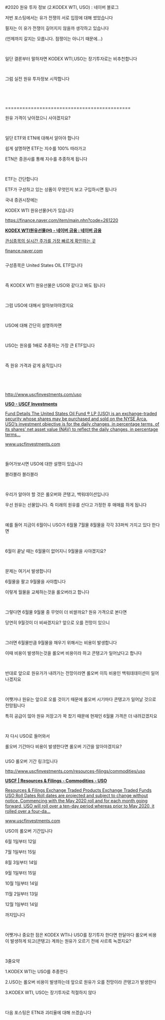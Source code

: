 #2020 원유 투자 정보 (2.KODEX WTI, USO) : 네이버 블로그
<div class="wrap_rabbit pcol2 _param(1) _postViewArea222003979659" id="post-view222003979659">
<!-- Rabbit HTML --><div class="se-viewer se-theme-default" lang="ko-KR">
<!-- SE_DOC_HEADER_END -->
<div class="se-main-container">
<div class="se-component se-text se-l-default" id="SE-391e5e20-6792-40b1-a5c3-118bd3c74b04">
<div class="se-component-content">
<div class="se-section se-section-text se-l-default">
<div class="se-module se-module-text">
<!-- SE-TEXT { --><p class="se-text-paragraph se-text-paragraph-align-" id="SE-68655afb-19bd-414c-a972-9012dcef7ead" style=""><span class="se-fs- se-ff-" id="SE-3512b3bf-445a-432f-a8d2-17538bb5c6e4" style="">저번 포스팅에서는 유가 전쟁의 서로 입장에 대해 썼었습니다</span></p><!-- } SE-TEXT --><!-- SE-TEXT { --><p class="se-text-paragraph se-text-paragraph-align-" id="SE-f51b0c8a-bea7-4c95-957b-f11c3f9db602" style=""><span class="se-fs- se-ff-" id="SE-15588c3c-0bfd-4063-8d72-7c48218026d0" style="">필자는 이 유가 전쟁이 길어지지 않을까 생각하고 있습니다</span></p><!-- } SE-TEXT --><!-- SE-TEXT { --><p class="se-text-paragraph se-text-paragraph-align-" id="SE-137cf9c4-d5e8-4232-9dd9-102eaec2d0f5" style=""><span class="se-fs- se-ff-" id="SE-ce6689d0-9c21-43c0-b33a-40d3b8f8b52a" style="">(언제까지 갈지는 모릅니다. 점쟁이는 아니기 때문에...)</span></p><!-- } SE-TEXT --><!-- SE-TEXT { --><p class="se-text-paragraph se-text-paragraph-align-" id="SE-b32754d0-ae97-463b-9e75-96b3b251ab65" style=""><span class="se-fs- se-ff-" id="SE-828d10bf-effa-4769-8940-6bb63f1cc8be" style="">​</span></p><!-- } SE-TEXT --><!-- SE-TEXT { --><p class="se-text-paragraph se-text-paragraph-align-" id="SE-b1b683f0-c2f6-4533-ba98-ac1e70a6a12c" style=""><span class="se-fs- se-ff-" id="SE-8f942476-dc24-4f7e-897a-3ba6cbe6037b" style="">일단 결론부터 말하자면 KODEX WTI,USO는 장기투자로는 비추천합니다</span></p><!-- } SE-TEXT --><!-- SE-TEXT { --><p class="se-text-paragraph se-text-paragraph-align-" id="SE-2d2bdbba-edd6-4a3e-8e45-ee8a164baa65" style=""><span class="se-fs- se-ff-" id="SE-a16106cc-556d-49d0-920a-a89542e28b27" style="">​</span></p><!-- } SE-TEXT --><!-- SE-TEXT { --><p class="se-text-paragraph se-text-paragraph-align-" id="SE-58e11dab-00ff-4435-9ae4-f3f57a5c6253" style=""><span class="se-fs- se-ff-" id="SE-73960aa1-5efd-48ec-9813-c9829d520426" style="">그럼 실전 원유 투자정보 시작합니다</span></p><!-- } SE-TEXT --><!-- SE-TEXT { --><p class="se-text-paragraph se-text-paragraph-align-" id="SE-3729674d-f0ad-4a72-953f-715c09858057" style=""><span class="se-fs- se-ff-" id="SE-e1d13af3-d55a-4a49-97cd-7fd3053fd072" style="">​</span></p><!-- } SE-TEXT --><!-- SE-TEXT { --><p class="se-text-paragraph se-text-paragraph-align-" id="SE-4bff71a4-9ad5-495e-839e-392af81ec764" style=""><span class="se-fs- se-ff-" id="SE-0ca780c0-5f78-47cc-9cff-d7b59c742cb9" style="">​</span></p><!-- } SE-TEXT --><!-- SE-TEXT { --><p class="se-text-paragraph se-text-paragraph-align-" id="SE-3fa4fca2-6f97-4772-997b-65beaf355444" style=""><span class="se-fs- se-ff-" id="SE-91bdc784-1251-4953-aa0e-672c77957cce" style="">============================================</span></p><!-- } SE-TEXT --><!-- SE-TEXT { --><p class="se-text-paragraph se-text-paragraph-align-" id="SE-256d241e-a5ca-4895-8a0f-623f3c8a561c" style=""><span class="se-fs- se-ff-" id="SE-aa795405-19fb-4910-a253-422c9ddfecb6" style="">원유 가격이 낮아졌으니 사야겠지요?</span></p><!-- } SE-TEXT --><!-- SE-TEXT { --><p class="se-text-paragraph se-text-paragraph-align-" id="SE-1b245eec-ca40-43ff-a138-98a5eb274953" style=""><span class="se-fs- se-ff-" id="SE-3f46d03d-4576-4c24-88a2-5a1b7cf99f36" style="">​</span></p><!-- } SE-TEXT --><!-- SE-TEXT { --><p class="se-text-paragraph se-text-paragraph-align-" id="SE-28ebfd4c-8918-4d6d-9cc9-36d490c6ceb3" style=""><span class="se-fs- se-ff-" id="SE-848d61f5-87ab-4057-bfc2-04e40f44a68b" style="">일단 ETF와 ETN에 대해서 알아야 합니다</span></p><!-- } SE-TEXT --><!-- SE-TEXT { --><p class="se-text-paragraph se-text-paragraph-align-" id="SE-375e360c-4ee8-4046-a4b4-0cf3d930c2e2" style=""><span class="se-fs- se-ff-" id="SE-1c99eb8f-91f6-4211-a0b8-73ec27c7b7d5" style="">쉽게 설명하면 ETF는 지수를 100% 따라가고 </span></p><!-- } SE-TEXT --><!-- SE-TEXT { --><p class="se-text-paragraph se-text-paragraph-align-" id="SE-969e8fea-634a-457f-867b-47df95b109f3" style=""><span class="se-fs- se-ff-" id="SE-3b30f348-ce04-4171-901b-b3f31f20f09e" style="">ETN은 증권사를 통해 지수를 추종하게 됩니다</span></p><!-- } SE-TEXT --><!-- SE-TEXT { --><p class="se-text-paragraph se-text-paragraph-align-" id="SE-cd8a877d-858d-4670-8898-2161c306b4ea" style=""><span class="se-fs- se-ff-" id="SE-3277fdd7-1365-4c1b-96ba-54437c2d4d30" style="">​</span></p><!-- } SE-TEXT --><!-- SE-TEXT { --><p class="se-text-paragraph se-text-paragraph-align-" id="SE-b5c9c4e8-2656-4087-98b3-9f0b9fe77f58" style=""><span class="se-fs- se-ff-" id="SE-55568ae8-22a9-495a-8968-d45dc10cb7eb" style="">ETF는 간단합니다</span></p><!-- } SE-TEXT --><!-- SE-TEXT { --><p class="se-text-paragraph se-text-paragraph-align-" id="SE-b6bb703b-cb42-4104-b320-cd3795d3258c" style=""><span class="se-fs- se-ff-" id="SE-471ed4c2-97e7-4657-bf3e-ad6e800650b4" style="">ETF가 구성하고 있는 상품이 무엇인지 보고 구입하시면 됩니다</span></p><!-- } SE-TEXT --><!-- SE-TEXT { --><p class="se-text-paragraph se-text-paragraph-align-" id="SE-0b0f1283-e532-4be4-b21b-63fae968d035" style=""><span class="se-fs- se-ff-" id="SE-5dd9d404-9c05-4dd2-a016-1eb092e61bc5" style="">국내 증권시장에는 </span></p><!-- } SE-TEXT --><!-- SE-TEXT { --><p class="se-text-paragraph se-text-paragraph-align-" id="SE-0abbf583-b2e2-4790-af82-75abe921662e" style=""><span class="se-fs- se-ff-" id="SE-c46e3fa0-33d4-4c73-81ae-ed51a4fe4c64" style="">KODEX WTI 원유선물(H)가 있습니다</span></p><!-- } SE-TEXT --><!-- SE-TEXT { --><p class="se-text-paragraph se-text-paragraph-align-" id="SE-620f09fe-eab4-46e7-aa1f-3a5b8c67a5c4" style=""><span class="se-fs- se-ff-" id="SE-0e5e8f3d-f508-4ebd-8b2b-5b836a8d49df" style=""><a class="se-link" href="https://finance.naver.com/item/main.nhn?code=261220" target="_blank">https://finance.naver.com/item/main.nhn?code=261220</a></span></p><!-- } SE-TEXT -->
</div>
</div>
</div>
</div> <div class="se-component se-oglink se-l-image" id="SE-9a90adc1-783f-42da-9b35-72532875a79c">
<div class="se-component-content">
<div class="se-section se-section-oglink se-l-image se-section-align-">
<div class="se-module se-module-oglink">
<a class="se-oglink-thumbnail" href="https://finance.naver.com/item/main.nhn?code=261220" target="_blank">
<img alt="" class="se-oglink-thumbnail-resource" src="https://dthumb-phinf.pstatic.net/?src=%22https%3A%2F%2Fssl.pstatic.net%2Fstatic%2Fm%2Fstock%2Fim%2F2016%2F08%2Fog_stock-200.png%22&amp;type=ff120">
</img></a>
<a class="se-oglink-info" href="https://finance.naver.com/item/main.nhn?code=261220" target="_blank">
<div class="se-oglink-info-container">
<strong class="se-oglink-title">KODEX WTI원유선물(H) - 네이버 금융 : 네이버 금융</strong>
<p class="se-oglink-summary">관심종목의 실시간 주가를 가장 빠르게 확인하는 곳</p>
<p class="se-oglink-url">finance.naver.com</p>
</div>
</a>
</div>
</div>
</div>
<script class="__se_module_data" data-module='{"type":"v2_oglink", "id" :"SE-9a90adc1-783f-42da-9b35-72532875a79c", "data" : {"link" : "https://finance.naver.com/item/main.nhn?code=261220", "isVideo" : "false", "thumbnail" : "https://dthumb-phinf.pstatic.net/?src=%22https%3A%2F%2Fssl.pstatic.net%2Fstatic%2Fm%2Fstock%2Fim%2F2016%2F08%2Fog_stock-200.png%22&amp;type=ff120"}}' type="text/data"></script>
</div> <div class="se-component se-image se-l-default" id="SE-10d6bdba-dc39-4d26-9efb-1b27ce2eb342">
<div class="se-component-content se-component-content-normal">
<div class="se-section se-section-image se-l-default se-section-align-" style="max-width:392px;">
<div class="se-module se-module-image" style="">
<a class="se-module-image-link __se_image_link __se_link" data-linkdata='{"id" : "SE-10d6bdba-dc39-4d26-9efb-1b27ce2eb342", "src" : "https://postfiles.pstatic.net/MjAyMDA2MTdfMTIw/MDAxNTkyMzg1ODQ5MjQ5.1VOKx7AtNa9gwefFbPtICsP1Lt7Cmnc-z0XGtCJIXZog.Hs3AZwlm2tmcn2dTg4scbAilhHApwUas6Vbc9fsYNtUg.PNG.dls32208/image.png", "linkUse" : "false", "link" : ""}' data-linktype="img" href="#" onclick="return false;" style="">
<img alt="" class="se-image-resource" data-height="282" data-lazy-src="https://postfiles.pstatic.net/MjAyMDA2MTdfMTIw/MDAxNTkyMzg1ODQ5MjQ5.1VOKx7AtNa9gwefFbPtICsP1Lt7Cmnc-z0XGtCJIXZog.Hs3AZwlm2tmcn2dTg4scbAilhHApwUas6Vbc9fsYNtUg.PNG.dls32208/image.png?type=w966" data-width="392" src="https://postfiles.pstatic.net/MjAyMDA2MTdfMTIw/MDAxNTkyMzg1ODQ5MjQ5.1VOKx7AtNa9gwefFbPtICsP1Lt7Cmnc-z0XGtCJIXZog.Hs3AZwlm2tmcn2dTg4scbAilhHApwUas6Vbc9fsYNtUg.PNG.dls32208/image.png?type=w80_blur">
</img></a>
</div>
</div>
</div>
</div> <div class="se-component se-text se-l-default" id="SE-920b4ec9-f997-4aad-b2a5-eac74becc5de">
<div class="se-component-content">
<div class="se-section se-section-text se-l-default">
<div class="se-module se-module-text">
<!-- SE-TEXT { --><p class="se-text-paragraph se-text-paragraph-align-" id="SE-df8061a4-de79-4168-817a-392a42a24ef7" style=""><span class="se-fs- se-ff-" id="SE-c45c96d5-3fd4-42c5-ad23-365d3f6d1f47" style="">구성종목은 United States OIL ETF입니다</span></p><!-- } SE-TEXT --><!-- SE-TEXT { --><p class="se-text-paragraph se-text-paragraph-align-" id="SE-9c5daef6-03e9-48fe-b4cc-7994c5c53363" style=""><span class="se-fs- se-ff-" id="SE-8731afd0-4a82-4219-8a1f-fa67ef29aba4" style="">​</span></p><!-- } SE-TEXT --><!-- SE-TEXT { --><p class="se-text-paragraph se-text-paragraph-align-" id="SE-1a0e3e95-8869-499e-8cba-a182a70086b5" style=""><span class="se-fs- se-ff-" id="SE-ec183641-7f50-4521-a62f-411b195d9f19" style="">즉 KODEX WTI 원유선물은 USO와 같다고 봐도 됩니다</span></p><!-- } SE-TEXT --><!-- SE-TEXT { --><p class="se-text-paragraph se-text-paragraph-align-" id="SE-f5a46674-8a27-47b2-92c4-0bbd832e8ede" style=""><span class="se-fs- se-ff-" id="SE-de5f6860-7ba8-421a-a528-7ff78333838e" style="">​</span></p><!-- } SE-TEXT --><!-- SE-TEXT { --><p class="se-text-paragraph se-text-paragraph-align-" id="SE-fc6560ef-80e2-4fd2-8123-18f3371a65d1" style=""><span class="se-fs- se-ff-" id="SE-8836c879-a9ec-46a4-81c7-53dad9157229" style="">그럼 USO에 대해서 알아보야야겠지요</span></p><!-- } SE-TEXT --><!-- SE-TEXT { --><p class="se-text-paragraph se-text-paragraph-align-" id="SE-5aa677f5-c354-4ee9-8955-b7370db47b65" style=""><span class="se-fs- se-ff-" id="SE-8f12526a-652e-4de2-9e0f-8e260db4e0c6" style="">​</span></p><!-- } SE-TEXT --><!-- SE-TEXT { --><p class="se-text-paragraph se-text-paragraph-align-" id="SE-499431d3-2aaf-4979-a4a4-374cf603510e" style=""><span class="se-fs- se-ff-" id="SE-a7d24e22-cb49-44c3-a40e-cbfff203fd2e" style="">USO에 대해 간단히 설명하자면</span></p><!-- } SE-TEXT --><!-- SE-TEXT { --><p class="se-text-paragraph se-text-paragraph-align-" id="SE-ffda0869-24ee-4d2d-9654-065d61b8a681" style=""><span class="se-fs- se-ff-" id="SE-db441e90-d9ba-4341-9c0b-db8385dac304" style="">​</span></p><!-- } SE-TEXT --><!-- SE-TEXT { --><p class="se-text-paragraph se-text-paragraph-align-" id="SE-40b7cf50-f3a8-439e-9a77-e7556dbf4c79" style=""><span class="se-fs- se-ff-" id="SE-f8c12a24-af93-40e3-bff7-b8b596d51b19" style="">USO는 원유를 1배로 추종하는 가장 큰 ETF입니다</span></p><!-- } SE-TEXT --><!-- SE-TEXT { --><p class="se-text-paragraph se-text-paragraph-align-" id="SE-0e502ca0-4bba-45bd-b63f-b14f8bd1d748" style=""><span class="se-fs- se-ff-" id="SE-45745385-6cec-4e95-82a3-27fd5f8cce91" style="">​</span></p><!-- } SE-TEXT --><!-- SE-TEXT { --><p class="se-text-paragraph se-text-paragraph-align-" id="SE-f2a617d6-fe70-4365-9569-1b7353d3617d" style=""><span class="se-fs- se-ff-" id="SE-75fa47cb-6081-49fc-bb34-c5195999df5f" style="">즉 원유 가격과 같게 움직입니다</span></p><!-- } SE-TEXT --><!-- SE-TEXT { --><p class="se-text-paragraph se-text-paragraph-align-" id="SE-a909f022-d30d-40d2-a82e-b4a98cf3495c" style=""><span class="se-fs- se-ff-" id="SE-1e12d50c-5d0f-495f-9ff5-05e8a4e415a6" style="">​</span></p><!-- } SE-TEXT --><!-- SE-TEXT { --><p class="se-text-paragraph se-text-paragraph-align-" id="SE-3536775a-76e3-4f8e-815a-eb111c8ab23f" style=""><span class="se-fs- se-ff-" id="SE-a4a65386-a5eb-4d9b-9870-c9a0f5cb0220" style="">​</span></p><!-- } SE-TEXT --><!-- SE-TEXT { --><p class="se-text-paragraph se-text-paragraph-align-" id="SE-d7b8297b-c9c1-49b5-93bc-0d5e1e334b92" style=""><span class="se-fs- se-ff-" id="SE-f4b8691c-cf2c-41f1-b0bd-0f921a3b5f56" style=""><a class="se-link" href="http://www.uscfinvestments.com/uso" target="_blank">http://www.uscfinvestments.com/uso</a></span></p><!-- } SE-TEXT -->
</div>
</div>
</div>
</div> <div class="se-component se-oglink se-l-text" id="SE-beecaf4a-3466-42d2-b327-bef6676203a5">
<div class="se-component-content">
<div class="se-section se-section-oglink se-l-text se-section-align-">
<div class="se-module se-module-oglink">
<a class="se-oglink-info" href="http://www.uscfinvestments.com/uso" target="_blank">
<div class="se-oglink-info-container">
<strong class="se-oglink-title">USO - USCF Investments</strong>
<p class="se-oglink-summary">Fund Details The United States Oil Fund ® LP (USO) is an exchange-traded security whose shares may be purchased and sold on the NYSE Arca.  USO’s investment objective is for the daily changes, in percentage terms, of its shares’ net asset value (NAV) to reflect the daily changes, in percentage terms...</p>
<p class="se-oglink-url">www.uscfinvestments.com</p>
</div>
</a>
</div>
</div>
</div>
<script class="__se_module_data" data-module='{"type":"v2_oglink", "id" :"SE-beecaf4a-3466-42d2-b327-bef6676203a5", "data" : {"link" : "http://www.uscfinvestments.com/uso", "isVideo" : "false", "thumbnail" : ""}}' type="text/data"></script>
</div> <div class="se-component se-text se-l-default" id="SE-6bd6b742-e329-4d0c-83c3-268b33621d9b">
<div class="se-component-content">
<div class="se-section se-section-text se-l-default">
<div class="se-module se-module-text">
<!-- SE-TEXT { --><p class="se-text-paragraph se-text-paragraph-align-" id="SE-093647cd-d122-40f4-bde5-c152afefc753" style=""><span class="se-fs- se-ff-" id="SE-1b565db4-0742-45af-9add-9310bee8a99a" style="">​</span></p><!-- } SE-TEXT --><!-- SE-TEXT { --><p class="se-text-paragraph se-text-paragraph-align-" id="SE-d7f67b3a-67dd-451b-985e-d792815b993e" style=""><span class="se-fs- se-ff-" id="SE-845835fc-1a8e-42d8-98e4-98ba28541335" style="">들어가보시면 USO에 대한 설명이 있습니다</span></p><!-- } SE-TEXT --><!-- SE-TEXT { --><p class="se-text-paragraph se-text-paragraph-align-" id="SE-61430aef-9245-4f9e-bf51-f7849cfda35f" style=""><span class="se-fs- se-ff-" id="SE-01aabc21-c4a0-412c-9326-bac854e62356" style="">블라블라 블라블라</span></p><!-- } SE-TEXT --><!-- SE-TEXT { --><p class="se-text-paragraph se-text-paragraph-align-" id="SE-b823cbf4-962d-44fa-ae69-e81f283c042a" style=""><span class="se-fs- se-ff-" id="SE-1d34eec4-9c13-4bf2-bc50-a0bc4136af75" style="">​</span></p><!-- } SE-TEXT --><!-- SE-TEXT { --><p class="se-text-paragraph se-text-paragraph-align-" id="SE-51133d55-d743-4bf9-9d0c-1bcde73cd18b" style=""><span class="se-fs- se-ff-" id="SE-d320cb24-79f5-49ad-99da-8cb74ee32259" style="">우리가 알아야 할 것은 롤오버와 콘탱고, 백워데이션입니다</span></p><!-- } SE-TEXT --><!-- SE-TEXT { --><p class="se-text-paragraph se-text-paragraph-align-" id="SE-dc561313-bf6e-462e-a615-daa54bd7962c" style=""><span class="se-fs- se-ff-" id="SE-945b4a6d-a858-410f-a87c-3c79842b9b16" style="">우선 원유는 선물입니다. 즉 미래의 원유를 산다고 가정한 후 매매를 하게 됩니다</span></p><!-- } SE-TEXT --><!-- SE-TEXT { --><p class="se-text-paragraph se-text-paragraph-align-" id="SE-df07d7f6-4eb6-428d-925e-e68e8b350b59" style=""><span class="se-fs- se-ff-" id="SE-67b230ff-4695-4145-89ee-08a19c67a1f9" style="">​</span></p><!-- } SE-TEXT --><!-- SE-TEXT { --><p class="se-text-paragraph se-text-paragraph-align-" id="SE-8c7705e5-21b8-44e1-843a-217529d19efc" style=""><span class="se-fs- se-ff-" id="SE-d8a0b47a-3ef7-4fc8-9f19-5ff9119dcba9" style="">예를 들어 지금이 6월이니 USO가 6월물 7월물 8월물을 각각 33퍼씩 가지고 있다 한다면</span></p><!-- } SE-TEXT --><!-- SE-TEXT { --><p class="se-text-paragraph se-text-paragraph-align-" id="SE-fff55742-d99d-4c9d-b858-0c0e2e6dcad4" style=""><span class="se-fs- se-ff-" id="SE-75ea64de-212f-4086-9952-f62b429aad31" style="">​</span></p><!-- } SE-TEXT --><!-- SE-TEXT { --><p class="se-text-paragraph se-text-paragraph-align-" id="SE-aa3c60d3-6399-4d39-8e96-f33e3b964615" style=""><span class="se-fs- se-ff-" id="SE-2e044aaa-898b-4c91-98bc-a0a526e25ce9" style="">6월이 끝날 때는 6월물이 없어지니 9월물을 사야겠지요?</span></p><!-- } SE-TEXT --><!-- SE-TEXT { --><p class="se-text-paragraph se-text-paragraph-align-" id="SE-c6f29e74-a77d-4c1b-9905-43d159bba860" style=""><span class="se-fs- se-ff-" id="SE-c0887b62-0d65-41ea-ba5d-b6e4d3268309" style="">​</span></p><!-- } SE-TEXT --><!-- SE-TEXT { --><p class="se-text-paragraph se-text-paragraph-align-" id="SE-52a66012-a010-431f-9760-6fd7aa458f7e" style=""><span class="se-fs- se-ff-" id="SE-9dfb486b-589e-4e3a-b6b8-81dddc62ef07" style="">문제는 여기서 발생합니다</span></p><!-- } SE-TEXT --><!-- SE-TEXT { --><p class="se-text-paragraph se-text-paragraph-align-" id="SE-308630b9-e7c3-48db-83d5-8e9c5193e015" style=""><span class="se-fs- se-ff-" id="SE-be1b972e-5b22-40b7-b81b-ab47311c6834" style="">6월물을 팔고 9월물을 사야합니다</span></p><!-- } SE-TEXT --><!-- SE-TEXT { --><p class="se-text-paragraph se-text-paragraph-align-" id="SE-3ce4d68c-0b65-4105-ba4f-9089068b5132" style=""><span class="se-fs- se-ff-" id="SE-5e376543-ba67-4458-b7c6-d59404d7f31e" style="">이렇게 월물을 교체하는것을 롤오버라고 합니다</span></p><!-- } SE-TEXT --><!-- SE-TEXT { --><p class="se-text-paragraph se-text-paragraph-align-" id="SE-1787d36e-1d6c-4089-b6c2-486e31586c3c" style=""><span class="se-fs- se-ff-" id="SE-b2ae5f83-044f-468f-9965-fa0ecea259b8" style="">​</span></p><!-- } SE-TEXT --><!-- SE-TEXT { --><p class="se-text-paragraph se-text-paragraph-align-" id="SE-2cc8c92d-3e73-4565-9b35-e5d0f247164a" style=""><span class="se-fs- se-ff-" id="SE-8da0bdf2-cc5d-4da9-8394-46b62ac7d408" style="">그렇다면 6월물 9월물 중 무엇이 더 비쌀까요? 원유 가격으로 본다면</span></p><!-- } SE-TEXT --><!-- SE-TEXT { --><p class="se-text-paragraph se-text-paragraph-align-" id="SE-1cf2c8ab-ff2c-48ce-8002-ed11561c937a" style=""><span class="se-fs- se-ff-" id="SE-90af95e3-09dd-44a4-b592-1fc08e97ff5b" style="">당연히 9월것이 더 비싸겠지요? 앞으로 오를 전망이 있으니</span></p><!-- } SE-TEXT --><!-- SE-TEXT { --><p class="se-text-paragraph se-text-paragraph-align-" id="SE-d336ed63-5de2-4712-a6ce-a0f6f4251c66" style=""><span class="se-fs- se-ff-" id="SE-1daa3ca1-460f-43d4-ad2a-1d617502aeee" style="">​</span></p><!-- } SE-TEXT --><!-- SE-TEXT { --><p class="se-text-paragraph se-text-paragraph-align-" id="SE-fe0d9ea0-49ab-48db-ac2e-0d16e176f277" style=""><span class="se-fs- se-ff-" id="SE-880de6d4-7701-45aa-a433-e26f2eab9d52" style="">그러면 6월물만큼 9월물을 채우기 위해서는 비용이 발생합니다</span></p><!-- } SE-TEXT --><!-- SE-TEXT { --><p class="se-text-paragraph se-text-paragraph-align-" id="SE-3c0326dd-7a0b-4c9d-936f-398cbf2f9d23" style=""><span class="se-fs- se-ff-" id="SE-c424099a-72af-4437-8615-96e200f71b99" style="">이때 비용이 발생하는것을 롤오버 비용이라 하고 콘탱고가 일어났다고 합니다</span></p><!-- } SE-TEXT --><!-- SE-TEXT { --><p class="se-text-paragraph se-text-paragraph-align-" id="SE-ca50ea08-7c2e-4d2f-9377-cc86701f959a" style=""><span class="se-fs- se-ff-" id="SE-a4bb54ef-4e0d-48da-9c22-b85806ca43c3" style="">​</span></p><!-- } SE-TEXT --><!-- SE-TEXT { --><p class="se-text-paragraph se-text-paragraph-align-" id="SE-e8864553-5c7c-4441-a78a-33be6ab48cd1" style=""><span class="se-fs- se-ff-" id="SE-d1fb2077-d080-433e-81ce-8beaa8dea741" style="">반대로 앞으로 원유가가 내려가는 전망이라면 롤오버 이득 비용인 백워데데이션이 일어나겠지요</span></p><!-- } SE-TEXT --><!-- SE-TEXT { --><p class="se-text-paragraph se-text-paragraph-align-" id="SE-75a1c1b2-0c71-4b74-9591-45d5b5bbccc4" style=""><span class="se-fs- se-ff-" id="SE-91e2064a-7c00-4d35-8a75-08351aed6fa8" style="">​</span></p><!-- } SE-TEXT --><!-- SE-TEXT { --><p class="se-text-paragraph se-text-paragraph-align-" id="SE-cb7a0424-0e3b-42e6-8b8b-87f6cc79d696" style=""><span class="se-fs- se-ff-" id="SE-561b2d27-d069-4b39-9d6e-9bca9afee138" style="">어쨋거나 원유는 앞으로 오를 것이기 때문에 롤오버 시기마다 콘탱고가 일어날 것으로 전망됩니다</span></p><!-- } SE-TEXT --><!-- SE-TEXT { --><p class="se-text-paragraph se-text-paragraph-align-" id="SE-b8fe0290-688d-4002-90ad-80f932a4a04d" style=""><span class="se-fs- se-ff-" id="SE-2d1c4549-d843-43eb-9a3b-2176cec17d08" style="">특히 공급이 많아 원유 저장고가 꽉 찼기 때문에 현재인 6월물 가격은 더 내려갔겠지요</span></p><!-- } SE-TEXT --><!-- SE-TEXT { --><p class="se-text-paragraph se-text-paragraph-align-" id="SE-677e43d1-e09a-4221-88d7-7f04e4770d17" style=""><span class="se-fs- se-ff-" id="SE-67c3aff2-c261-43b7-a426-25ae8c9ff915" style="">​</span></p><!-- } SE-TEXT --><!-- SE-TEXT { --><p class="se-text-paragraph se-text-paragraph-align-" id="SE-0ccb08dc-1703-454d-9603-3daebe3cdb5a" style=""><span class="se-fs- se-ff-" id="SE-222ab8cc-368a-406d-916c-273432c28645" style="">자 다시 USO로 들어와서</span></p><!-- } SE-TEXT --><!-- SE-TEXT { --><p class="se-text-paragraph se-text-paragraph-align-" id="SE-fb76e622-a371-4bcf-b4b4-4ac3d1a523c5" style=""><span class="se-fs- se-ff-" id="SE-4ea12966-20f0-456e-a61c-ad8437d18caa" style="">롤오버 기간마다 비용이 발생한다면 롤오버 기간을 알아야겠지요?</span></p><!-- } SE-TEXT -->
</div>
</div>
</div>
</div> <div class="se-component se-image se-l-default" id="SE-6d1101b4-c5f3-4229-8816-b327eecb189d">
<div class="se-component-content se-component-content-normal">
<div class="se-section se-section-image se-l-default se-section-align-" style="max-width:288px;">
<div class="se-module se-module-image" style="">
<a class="se-module-image-link __se_image_link __se_link" data-linkdata='{"id" : "SE-6d1101b4-c5f3-4229-8816-b327eecb189d", "src" : "https://postfiles.pstatic.net/MjAyMDA2MTdfNjgg/MDAxNTkyMzg3MDYyNDQ2.zfj5NkJiVSa0GfdD-3V56c-Dq5v7pvSZ64G6fjQY6dcg.N_xk9m-x9PRHhBd2ifHnLNtVyR4GVa_iDl9N0j7ix7Yg.PNG.dls32208/image.png", "linkUse" : "false", "link" : ""}' data-linktype="img" href="#" onclick="return false;" style="">
<img alt="" class="se-image-resource" data-height="471" data-lazy-src="https://postfiles.pstatic.net/MjAyMDA2MTdfNjgg/MDAxNTkyMzg3MDYyNDQ2.zfj5NkJiVSa0GfdD-3V56c-Dq5v7pvSZ64G6fjQY6dcg.N_xk9m-x9PRHhBd2ifHnLNtVyR4GVa_iDl9N0j7ix7Yg.PNG.dls32208/image.png?type=w966" data-width="288" src="https://postfiles.pstatic.net/MjAyMDA2MTdfNjgg/MDAxNTkyMzg3MDYyNDQ2.zfj5NkJiVSa0GfdD-3V56c-Dq5v7pvSZ64G6fjQY6dcg.N_xk9m-x9PRHhBd2ifHnLNtVyR4GVa_iDl9N0j7ix7Yg.PNG.dls32208/image.png?type=w80_blur">
</img></a>
</div>
</div>
</div>
</div> <div class="se-component se-text se-l-default" id="SE-62262229-8222-4ae3-b300-121a95287ad7">
<div class="se-component-content">
<div class="se-section se-section-text se-l-default">
<div class="se-module se-module-text">
<!-- SE-TEXT { --><p class="se-text-paragraph se-text-paragraph-align-" id="SE-123d43a4-074a-4670-88e9-e3ad8d661406" style=""><span class="se-fs- se-ff-" id="SE-8083ff55-d6fc-4696-af99-5e9c161f5840" style="">USO 롤오버 기간 링크입니다</span></p><!-- } SE-TEXT --><!-- SE-TEXT { --><p class="se-text-paragraph se-text-paragraph-align-" id="SE-3aff7e3a-a160-447f-a3a2-a37c211f5606" style=""><span class="se-fs- se-ff-" id="SE-8f542d27-15af-4f5f-86b2-a7e1bc4bb3b5" style=""><a class="se-link" href="http://www.uscfinvestments.com/resources-filings/commodities/uso" target="_blank">http://www.uscfinvestments.com/resources-filings/commodities/uso</a></span></p><!-- } SE-TEXT -->
</div>
</div>
</div>
</div> <div class="se-component se-oglink se-l-text" id="SE-689819a7-90c9-4986-871b-1a1114ed93c6">
<div class="se-component-content">
<div class="se-section se-section-oglink se-l-text se-section-align-">
<div class="se-module se-module-oglink">
<a class="se-oglink-info" href="http://www.uscfinvestments.com/resources-filings/commodities/uso" target="_blank">
<div class="se-oglink-info-container">
<strong class="se-oglink-title">USCF | Resources &amp; Filings - Commodities - USO</strong>
<p class="se-oglink-summary">Resources &amp; Filings Exchange Traded Products Exchange Traded Funds USO Roll Dates Roll dates are projected and subject to change without notice. Commencing with the May 2020 roll and for each month going forward, USO will roll over a ten-day period whereas prior to May 2020, it rolled over a four-da...</p>
<p class="se-oglink-url">www.uscfinvestments.com</p>
</div>
</a>
</div>
</div>
</div>
<script class="__se_module_data" data-module='{"type":"v2_oglink", "id" :"SE-689819a7-90c9-4986-871b-1a1114ed93c6", "data" : {"link" : "http://www.uscfinvestments.com/resources-filings/commodities/uso", "isVideo" : "false", "thumbnail" : "https://dthumb-phinf.pstatic.net/?src=%22http%3A%2F%2Fwww.uscfinvestments.com%2Fuscfinvestments-template%2Fassets%2Fimages%2Fuso-covid-19-disclosure.png%22&amp;type=ff120"}}' type="text/data"></script>
</div> <div class="se-component se-text se-l-default" id="SE-3aec50cc-f3a4-4eec-980d-e24a8d0827b4">
<div class="se-component-content">
<div class="se-section se-section-text se-l-default">
<div class="se-module se-module-text">
<!-- SE-TEXT { --><p class="se-text-paragraph se-text-paragraph-align-" id="SE-523d7bdc-0d8b-4965-982f-51b43fea0b31" style=""><span class="se-fs- se-ff-" id="SE-88859ee0-b6e0-452a-81a3-dd2961c1da9a" style="">USO의 롤오버 기간입니다</span></p><!-- } SE-TEXT --><!-- SE-TEXT { --><p class="se-text-paragraph se-text-paragraph-align-" id="SE-aa155638-f864-492a-8137-63b5baae6698" style=""><span class="se-fs- se-ff-" id="SE-01a87ca6-6245-42ff-9273-6c9edc05917c" style="">6월 1일부터 12일</span></p><!-- } SE-TEXT --><!-- SE-TEXT { --><p class="se-text-paragraph se-text-paragraph-align-" id="SE-e94f31df-f1ea-4e39-9e24-794a8c2e7ef8" style=""><span class="se-fs- se-ff-" id="SE-62f79a40-4b0e-47fa-b01a-06f638258729" style="">7월 1일부터 15일</span></p><!-- } SE-TEXT --><!-- SE-TEXT { --><p class="se-text-paragraph se-text-paragraph-align-" id="SE-89518821-3ff1-4b82-8182-c93de37bc0f7" style=""><span class="se-fs- se-ff-" id="SE-37c57e05-bd32-4cbd-8f45-ca61edc2302e" style="">8월 3일부터 14일</span></p><!-- } SE-TEXT --><!-- SE-TEXT { --><p class="se-text-paragraph se-text-paragraph-align-" id="SE-65e71611-d46a-4bb4-bfcb-2b8c05a2a319" style=""><span class="se-fs- se-ff-" id="SE-3ad4734a-40e1-41f8-8315-faffd0ae3f37" style="">9월 1일부터 15일</span></p><!-- } SE-TEXT --><!-- SE-TEXT { --><p class="se-text-paragraph se-text-paragraph-align-" id="SE-b0df986f-6e24-4545-be7a-b9f4e1a7950e" style=""><span class="se-fs- se-ff-" id="SE-79fd3c19-2086-4e0e-9b1e-6b3ac636918d" style="">10월 1일부터 14일</span></p><!-- } SE-TEXT --><!-- SE-TEXT { --><p class="se-text-paragraph se-text-paragraph-align-" id="SE-2d68a5b7-f25b-4362-9b24-6917091470ef" style=""><span class="se-fs- se-ff-" id="SE-44e85ee9-db0e-43b3-a0e3-2c49e1532ddb" style="">11월 2일부터 13일</span></p><!-- } SE-TEXT --><!-- SE-TEXT { --><p class="se-text-paragraph se-text-paragraph-align-" id="SE-56372262-f810-4259-ba52-8c06343520a3" style=""><span class="se-fs- se-ff-" id="SE-5913d406-ff69-4640-9002-d59edeee9449" style="">12월 1일부터 14일</span></p><!-- } SE-TEXT --><!-- SE-TEXT { --><p class="se-text-paragraph se-text-paragraph-align-" id="SE-15545699-1609-4231-a28f-445f21fca640" style=""><span class="se-fs- se-ff-" id="SE-4f3bc0fc-e01d-4649-9fc3-5451845ef9f7" style="">까지입니다</span></p><!-- } SE-TEXT --><!-- SE-TEXT { --><p class="se-text-paragraph se-text-paragraph-align-" id="SE-bd968d0f-abbb-41a7-9ab8-ca166c0525c9" style=""><span class="se-fs- se-ff-" id="SE-9770f282-87e2-46c6-bf37-89c32eb52972" style="">​</span></p><!-- } SE-TEXT --><!-- SE-TEXT { --><p class="se-text-paragraph se-text-paragraph-align-" id="SE-9a6db278-0fbe-4e8c-8f40-3222873fb029" style=""><span class="se-fs- se-ff-" id="SE-336e96b7-66f9-4448-8d29-5ace5536408c" style="">어쨋거나 중요한 점은 KODEX WTI나 USO를 장기투자 한다면 한달마다 롤오버 비용이 발생하게 되고(콘탱고) 계좌는 원유가 오르기 전에 사르륵 녹겠지요?</span></p><!-- } SE-TEXT --><!-- SE-TEXT { --><p class="se-text-paragraph se-text-paragraph-align-" id="SE-bab1253b-03a6-403d-aa04-3279bdf4761c" style=""><span class="se-fs- se-ff-" id="SE-43786dcb-c5a8-4587-b98b-366a011d02f8" style="">​</span></p><!-- } SE-TEXT --><!-- SE-TEXT { --><p class="se-text-paragraph se-text-paragraph-align-" id="SE-da8e3258-20d2-4341-b27a-28e121d40630" style=""><span class="se-fs- se-ff-" id="SE-0a089e90-bed5-4fcf-bca9-ba780f4933a4" style="">3줄요약</span></p><!-- } SE-TEXT --><!-- SE-TEXT { --><p class="se-text-paragraph se-text-paragraph-align-" id="SE-19ca2a05-dee8-45fe-88dc-9aaf0d674d6a" style=""><span class="se-fs- se-ff-" id="SE-99f03ad1-2d31-4b4f-99d9-26cc82d948ed" style="">1.KODEX WTI는 USO를 추종한다</span></p><!-- } SE-TEXT --><!-- SE-TEXT { --><p class="se-text-paragraph se-text-paragraph-align-" id="SE-2fb32e9f-4f4d-4f45-a3fb-3c2dc23f0152" style=""><span class="se-fs- se-ff-" id="SE-cd693705-55f6-46f4-bc6c-4fc08eb2e872" style="">2.USO는 롤오버 비용이 발생하는데 앞으로 원유가 오를 전망이라 콘탱고가 발생한다</span></p><!-- } SE-TEXT --><!-- SE-TEXT { --><p class="se-text-paragraph se-text-paragraph-align-" id="SE-533e2d20-5f12-49ec-80c0-468ac9630184" style=""><span class="se-fs- se-ff-" id="SE-0b268b6d-db00-4504-b7c7-b26bc94d91d9" style="">3.KODEX WTI, USO는 장기투자로 적절하지 않다</span></p><!-- } SE-TEXT --><!-- SE-TEXT { --><p class="se-text-paragraph se-text-paragraph-align-" id="SE-1d9c5215-425e-4b71-bc36-fbdffaff6e77" style=""><span class="se-fs- se-ff-" id="SE-42fc2815-4bf8-4af7-bfdc-a075af77bea9" style="">​</span></p><!-- } SE-TEXT --><!-- SE-TEXT { --><p class="se-text-paragraph se-text-paragraph-align-" id="SE-956d20a4-81f1-4f95-a17d-ce9c1f8e3401" style=""><span class="se-fs- se-ff-" id="SE-6b245f38-edcf-43ce-91df-fb52a2e7af15" style="">다음 포스팅은 ETN과 괴리율에 대해 쓰겠습니다</span></p><!-- } SE-TEXT --><!-- SE-TEXT { --><p class="se-text-paragraph se-text-paragraph-align-" id="SE-fe06cc29-2138-4833-8edd-bb9e6221b4f2" style=""><span class="se-fs- se-ff-" id="SE-488d6469-d8db-4605-a0f3-d92a38d50211" style="">​</span></p><!-- } SE-TEXT --><!-- SE-TEXT { --><p class="se-text-paragraph se-text-paragraph-align-" id="SE-e5c9dd9e-dae4-4f78-b04e-c29360af0e27" style=""><span class="se-fs- se-ff-" id="SE-81d0a506-c0f2-4746-b08f-5ce459979dc9" style="">​</span></p><!-- } SE-TEXT --><!-- SE-TEXT { --><p class="se-text-paragraph se-text-paragraph-align-" id="SE-28ac19a0-b2ca-4401-9eb5-631b2aaf0a0b" style=""><span class="se-fs- se-ff-" id="SE-7da40dd1-0bbd-492b-bfc3-68cc8a1e1374" style="">​</span></p><!-- } SE-TEXT --><!-- SE-TEXT { --><p class="se-text-paragraph se-text-paragraph-align-" id="SE-ea6ae094-6cad-4238-89c6-064393227a4a" style=""><span class="se-fs- se-ff-" id="SE-322166a3-d518-4dc4-a409-c16891750637" style="">​</span></p><!-- } SE-TEXT -->
</div>
</div>
</div>
</div> </div>
</div>
</div>